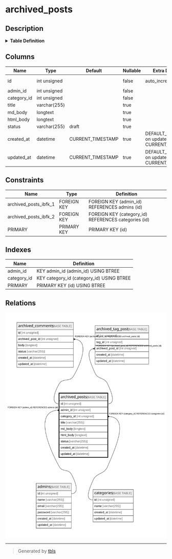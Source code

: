# archived_posts

## Description

<details>
<summary><strong>Table Definition</strong></summary>

```sql
CREATE TABLE `archived_posts` (
  `id` int unsigned NOT NULL AUTO_INCREMENT,
  `admin_id` int unsigned NOT NULL,
  `category_id` int unsigned NOT NULL,
  `title` varchar(255) DEFAULT NULL,
  `md_body` longtext,
  `html_body` longtext,
  `status` varchar(255) DEFAULT 'draft',
  `created_at` datetime DEFAULT CURRENT_TIMESTAMP ON UPDATE CURRENT_TIMESTAMP,
  `updated_at` datetime DEFAULT CURRENT_TIMESTAMP ON UPDATE CURRENT_TIMESTAMP,
  PRIMARY KEY (`id`),
  KEY `admin_id` (`admin_id`),
  KEY `category_id` (`category_id`),
  CONSTRAINT `archived_posts_ibfk_1` FOREIGN KEY (`admin_id`) REFERENCES `admins` (`id`),
  CONSTRAINT `archived_posts_ibfk_2` FOREIGN KEY (`category_id`) REFERENCES `categories` (`id`)
) ENGINE=InnoDB AUTO_INCREMENT=[Redacted by tbls] DEFAULT CHARSET=utf8mb3
```

</details>

## Columns

| Name        | Type         | Default           | Nullable | Extra Definition                              | Children                                                                            | Parents                     | Comment |
| ----------- | ------------ | ----------------- | -------- | --------------------------------------------- | ----------------------------------------------------------------------------------- | --------------------------- | ------- |
| id          | int unsigned |                   | false    | auto_increment                                | [archived_comments](archived_comments.md) [archived_tag_post](archived_tag_post.md) |                             |         |
| admin_id    | int unsigned |                   | false    |                                               |                                                                                     | [admins](admins.md)         |         |
| category_id | int unsigned |                   | false    |                                               |                                                                                     | [categories](categories.md) |         |
| title       | varchar(255) |                   | true     |                                               |                                                                                     |                             |         |
| md_body     | longtext     |                   | true     |                                               |                                                                                     |                             |         |
| html_body   | longtext     |                   | true     |                                               |                                                                                     |                             |         |
| status      | varchar(255) | draft             | true     |                                               |                                                                                     |                             |         |
| created_at  | datetime     | CURRENT_TIMESTAMP | true     | DEFAULT_GENERATED on update CURRENT_TIMESTAMP |                                                                                     |                             |         |
| updated_at  | datetime     | CURRENT_TIMESTAMP | true     | DEFAULT_GENERATED on update CURRENT_TIMESTAMP |                                                                                     |                             |         |

## Constraints

| Name                  | Type        | Definition                                           |
| --------------------- | ----------- | ---------------------------------------------------- |
| archived_posts_ibfk_1 | FOREIGN KEY | FOREIGN KEY (admin_id) REFERENCES admins (id)        |
| archived_posts_ibfk_2 | FOREIGN KEY | FOREIGN KEY (category_id) REFERENCES categories (id) |
| PRIMARY               | PRIMARY KEY | PRIMARY KEY (id)                                     |

## Indexes

| Name        | Definition                                |
| ----------- | ----------------------------------------- |
| admin_id    | KEY admin_id (admin_id) USING BTREE       |
| category_id | KEY category_id (category_id) USING BTREE |
| PRIMARY     | PRIMARY KEY (id) USING BTREE              |

## Relations

![er](archived_posts.svg)

---

> Generated by [tbls](https://github.com/k1LoW/tbls)
